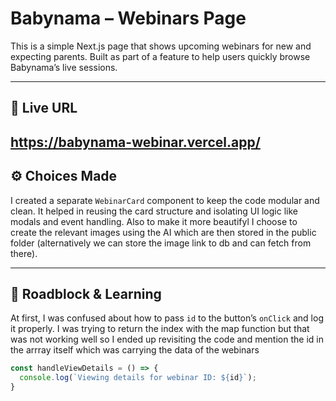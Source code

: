 # Babynama – Webinars Page

This is a simple Next.js page that shows upcoming webinars for new and expecting parents. Built as part of a feature to help users quickly browse Babynama’s live sessions.

---

## 🔗 Live URL
https://babynama-webinar.vercel.app/
---

## ⚙️ Choices Made

I created a separate `WebinarCard` component to keep the code modular and clean. It helped in reusing the card structure and isolating UI logic like modals and event handling. Also to make it more beautifyl I choose to create the relevant images using the AI which are then stored in the public folder (alternatively we can store the image link to db and can fetch from there).

---

## 🧠 Roadblock & Learning

At first, I was confused about how to pass `id` to the button’s `onClick` and log it properly. I was trying to return the index with the map function but that was not working well so I ended up revisiting the code and mention the id in the arrray itself which was carrying the data of the webinars

```js
const handleViewDetails = () => {
  console.log(`Viewing details for webinar ID: ${id}`);
}


